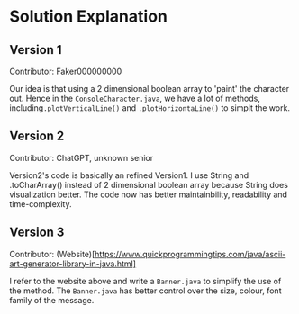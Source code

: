 # Solution Explanation

## Version 1

Contributor: Faker000000000

Our idea is that using a 2 dimensional boolean array to 'paint' the character out. Hence in the `ConsoleCharacter.java`, we have a lot of methods, including`.plotVerticalLine()` and `.plotHorizontaLine()` to simplt the work.

## Version 2

Contributor: ChatGPT, unknown senior

Version2's code is basically an refined Version1. I use String and .toCharArray() instead of 2 dimensional boolean array because String does visualization better. The code now has better maintainbility, readability and time-complexity.

## Version 3

Contributor: (Website)[https://www.quickprogrammingtips.com/java/ascii-art-generator-library-in-java.html]

I refer to the website above and write a `Banner.java` to simplify the use of the method. The `Banner.java` has better control over the size, colour, font family of the message.

